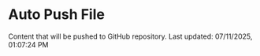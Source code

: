 # Auto Push File

Content that will be pushed to GitHub repository.
Last updated: 07/11/2025, 01:07:24 PM